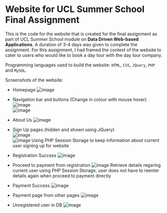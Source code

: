 # Website for UCL Summer School Final Assignment
This is the code for the website that is created for the final assignment as part of UCL Summer School module on **Data Driven Web-based Applications**. A duration of 3-4 days was given to complete the assignment. For this assignment, I had framed the context of the website to cater to users who would like to book a day tour with the day tour company.

Programming languages used to build the website: `HTML`, `CSS`, `JQuery`, `PHP` and `MySQL`.

Screenshots of the website:

- Homepage
![image](https://user-images.githubusercontent.com/65058690/183347449-0bc7972d-a4d6-445d-b9fc-2e4834369e67.png)

- Navigation bar and buttons (Change in colour with mouse hover)  
![image](https://user-images.githubusercontent.com/65058690/183347796-7e3b7801-9a7d-4cde-8cd7-722125daee12.png)  
![image](https://user-images.githubusercontent.com/65058690/183347844-470968af-69c4-4c9e-8648-6769243a30b1.png)

- About Us
![image](https://user-images.githubusercontent.com/65058690/183348027-4a72feb1-00f8-4c26-bfa6-892c9b8b8c8e.png)

- Sign Up pages (hidden and shown using JQuery)  
![image](https://user-images.githubusercontent.com/65058690/183348125-4fdda158-2e7d-4a23-84ea-ab1aae7e956e.png)  
![image](https://user-images.githubusercontent.com/65058690/183348404-57092cd8-721b-44db-ad63-6beab3f6245b.png)
Using PHP Session Storage to keep information about current user signing up for website

- Registration Success
![image](https://user-images.githubusercontent.com/65058690/183348570-df726e91-a1bd-4865-863a-7a3966b22849.png)

- Proceed to payment from registration
![image](https://user-images.githubusercontent.com/65058690/183348641-8a6d5a4e-40c9-41a9-b32c-4c72303bc706.png)
Retrieve details regaring current user using PHP Session Storage, user does not have to reenter details again when proceed to payment directly

- Payment Success
![image](https://user-images.githubusercontent.com/65058690/183348791-7c2b1f5d-16f2-4f71-853a-ee3f7b430d7a.png)

- Payment page from other pages
![image](https://user-images.githubusercontent.com/65058690/183348930-46d385be-782a-4524-a08b-b5c46d6ea8ec.png)

- Unregistered user in DB
![image](https://user-images.githubusercontent.com/65058690/183349033-0ca26736-6e9d-4e61-9c35-4afc49a98fe1.png)
